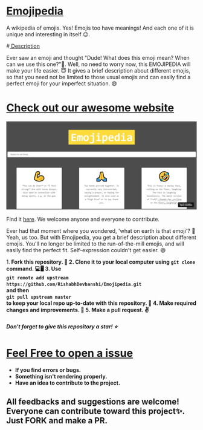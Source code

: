 # <u>Emojipedia </u>


A wikipedia of emojis. Yes! Emojis too have meanings! And each one of it is  unique and interesting in itself 😉.

#<u> Description</u>

Ever saw an emoji and thought "Dude! What does this emoji mean? When can we use this one?"🤔. 
Well, no need to worry now, this EMOJIPEDIA will make your life easier. 😇 It gives a brief description about different emojis, so that you need not be limited to those usual emojis and can easily find a perfect emoji for your imperfect situation. 😄

# <u>Check out our awesome website</u>
  <img src="/website_screenshot.jpg">
  <p>Find it <a href="https://xiy62.csb.app/">here<a>.
    We welcome anyone and everyone to contribute.</p>

Ever had that moment where you wondered, 'what on earth is that emoji'? 🤔 
Yeah, us too. But with Emojipedia, you get a brief description about different emojis. You'll no longer be limited to the run-of-the-mill emojis, and will easily find the perfect fit. Self-expression couldn't get easier. 😄


1.<b> Fork this repository.<b> 📌
2. Clone it to your local computer using `git clone` command. 💻🖥️
3. Use<br />
  `git remote add upstream https://github.com/RishabhDevbanshi/Emojipedia.git` <br />
  and then <br />
  `git pull upstream master` <br />
  to keep your local repo up-to-date with this repository. 🧮
4. Make required changes and improvements. 🧠
5. Make a pull request. ✌️
 

<h5>Don't forget to give this repository a star! ⭐</h5>

# <u>Feel Free to open a issue</u>

<ul>
  <li>If you find errors or bugs.</li>
  <li>Something isn't rendering properly.</li>
  <li>Have an idea to contribute to the project.</li>
</ul>

<h2>All feedbacks and suggestions are welcome! Everyone can contribute toward this project✨. Just <strong>FORK</strong> and make a <strong>PR</strong>.</h2>

